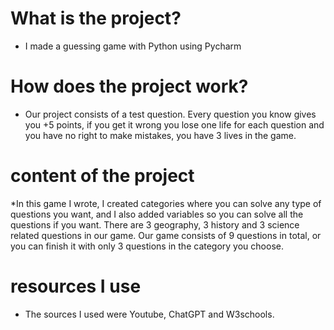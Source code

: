    # What is the project?
   * I made a guessing game with Python using Pycharm
   # How does the project work?
   * Our project consists of a test question.
 Every question you know gives you +5 points, if you get it wrong you lose one life for each question and you have no right to make mistakes, you have 3 lives in the game.
   # content of the project
   *In this game I wrote, I created categories where you can solve any type of questions you want, and I also added variables so you can solve all the questions if you want. There are 3 geography, 3 history and 3 science related questions in our game. Our game consists of 9 questions in total, or you can finish it with only 3 questions in the category you choose.
   # resources I use
   * The sources I used were Youtube, ChatGPT and W3schools.
